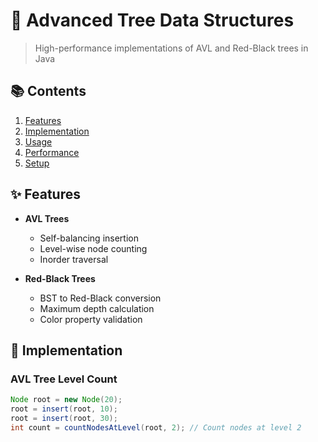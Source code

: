 # 🌳 Advanced Tree Data Structures
> High-performance implementations of AVL and Red-Black trees in Java

## 📚 Contents
1. [Features](#-features)
2. [Implementation](#-implementation)
3. [Usage](#-usage)
4. [Performance](#-performance)
5. [Setup](#-setup)

## ✨ Features

- **AVL Trees**
    - Self-balancing insertion
    - Level-wise node counting
    - Inorder traversal

- **Red-Black Trees**
    - BST to Red-Black conversion
    - Maximum depth calculation
    - Color property validation

## 🔧 Implementation

### AVL Tree Level Count
```java
Node root = new Node(20);
root = insert(root, 10);
root = insert(root, 30);
int count = countNodesAtLevel(root, 2); // Count nodes at level 2
